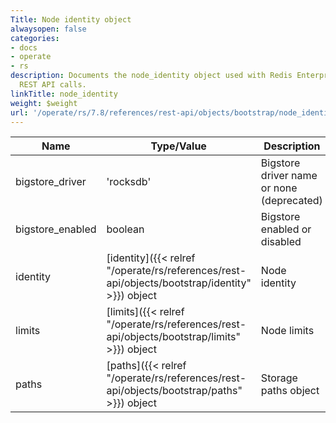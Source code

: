 ```yaml
---
Title: Node identity object
alwaysopen: false
categories:
- docs
- operate
- rs
description: Documents the node_identity object used with Redis Enterprise Software
  REST API calls.
linkTitle: node_identity
weight: $weight
url: '/operate/rs/7.8/references/rest-api/objects/bootstrap/node_identity/'
---
```


| Name | Type/Value | Description |
|------|------------|-------------|
| bigstore_driver | 'rocksdb' | Bigstore driver name or none (deprecated) |
| bigstore_enabled | boolean | Bigstore enabled or disabled |
| identity | [identity]({{< relref "/operate/rs/references/rest-api/objects/bootstrap/identity" >}}) object | Node identity |
| limits | [limits]({{< relref "/operate/rs/references/rest-api/objects/bootstrap/limits" >}}) object | Node limits |
| paths | [paths]({{< relref "/operate/rs/references/rest-api/objects/bootstrap/paths" >}}) object | Storage paths object |
